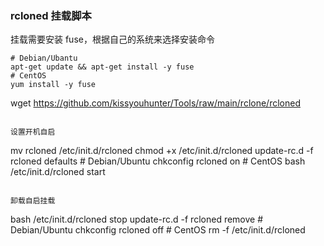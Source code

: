 ### rcloned 挂载脚本

挂载需要安装 fuse，根据自己的系统来选择安装命令
```
# Debian/Ubantu
apt-get update && apt-get install -y fuse
# CentOS
yum install -y fuse
```
wget https://github.com/kissyouhunter/Tools/raw/main/rclone/rcloned
```

设置开机自启

```
mv rcloned /etc/init.d/rcloned
chmod +x /etc/init.d/rcloned
update-rc.d -f rcloned defaults # Debian/Ubuntu
chkconfig rcloned on # CentOS
bash /etc/init.d/rcloned start
```

卸载自启挂载
```
bash /etc/init.d/rcloned stop
update-rc.d -f rcloned remove # Debian/Ubuntu
chkconfig rcloned off # CentOS
rm -f /etc/init.d/rcloned
```